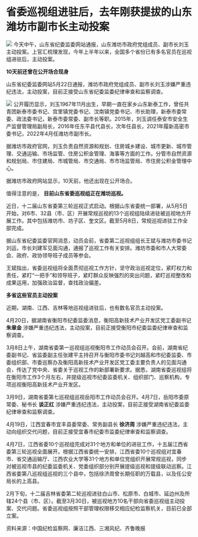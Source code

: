 # 省委巡视组进驻后，去年刚获提拔的山东潍坊市副市长主动投案

![](https://inews.gtimg.com/om_bt/OMmDby0GlX8BLGIOs5GOjBkR86eryX2kZIcVlL8wGvQqEAA/1000)
今天中午，山东省纪委监委网站通报，山东潍坊市政府党组成员、副市长刘玉主动投案。上官汇梳理发现，今年上半年以来，全国多个省份已有多名官员在巡视组进驻后，主动投案。

**10天前还曾在公开场合现身**

山东省纪委监委网站5月22日通报，潍坊市政府党组成员、副市长刘玉涉嫌严重违纪违法，主动投案，目前正接受山东省纪委监委纪律审查和监察调查。

![](https://inews.gtimg.com/om_bt/OtFqPmTX_NqU5li4Sltwq8EPl4Vdq6YPZLIM6NCUpkEYgAA/1000)
公开履历显示，刘玉1967年11月出生，早期一直在家乡山东新泰工作，曾任共青团新泰市委书记、宫里镇党委书记、汶南镇党委书记、市长助理，新泰市委常委、政法委书记，新泰市委常委、副市长等职。2015年，刘玉调任泰安市安全生产监督管理局副局长，2016年任东平县代县长，次年任县长，2021年履新高密市委书记，2022年4月任潍坊市副市长。

据潍坊市政府官网，刘玉负责自然资源和规划、住房城乡建设、城市更新、城市管理、交通运输、市场监管、住房公积金管理、海事等方面的工作。分管市自然资源和规划局、市住建局、市城管局、市交通局、市市场监管局、市住房公积金管理中心。

据潍坊市政府网站显示，10天前，他还出现在公开场合。

值得注意的是， **目前山东省委巡视组正在潍坊巡视。**

近日，十二届山东省委第三轮巡视正式启动。根据山东省委统一部署，从5月5日开始，对6市、32县（市、区）开展常规巡视的13个巡视组陆续进驻被巡视地方开展工作。其中包括潍坊市、坊子区、奎文区。截至5月8日，常规巡视进驻工作全部完成。

据山东省纪委监委官网消息，动员会前，省委第二巡视组组长王斌与潍坊市委书记刘运，市长刘建军见面沟通，通报了巡视工作有关安排。潍坊市委和市人大常委会、政府、政协领导班子成员等参会。

王斌指出，省委巡视组将全面贯彻巡视工作方针，坚守政治巡视定位，紧盯权力和责任，紧盯“一把手”和领导班子，紧盯群众反映强烈的突出问题，紧盯巡视整改和成果运用，加强政治监督，查找政治偏差。

**多省这些官员主动投案**

近期，湖南、江西、吉林等地巡视组进驻后，也有数名官员主动投案。

4月20日，据湖南省衡阳市纪委监委消息，衡阳高新技术产业开发区党工委副书记 **朱章金**
涉嫌严重违纪违法，主动投案，目前正接受衡阳市纪委监委纪律审查和监察调查。

3月8日上午，湖南省委第一巡视组巡视衡阳市工作动员会召开。会前，湖南省纪委副书记、省监委副主任张建平主持召开与衡阳市委书记刘越高和市纪委监委、市委组织部、市委巡察办及衡阳高新技术产业开发区党工委主要负责人的见面沟通会，传达了党中央、省委关于巡视工作的新部署新要求。据悉，湖南省委巡视组将在衡阳市工作3个月左右，并提级巡视市纪委监委机关、组织部门、巡察机构，专项巡视衡阳高新技术产业开发区。

3月9日，湖南省委第七巡视组巡视岳阳市工作动员会召开。4月7日，岳阳市委原常委、秘书长 **谈正红**
涉嫌严重违纪违法，主动投案，目前正接受湖南省纪委监委纪律审查和监察调查。

4月19日，江西宜春市宜丰县委常委、常务副县长 **徐济周** 涉嫌严重违纪违法，主动向组织交代问题，目前正接受宜春市纪委市监委纪律审查和监察调查。

4月7日，江西省委10个巡视组完成对31个地方和单位的进驻工作，十五届江西省委第三轮巡视全面展开。根据江西省委统一安排，江西省委10个巡视组对宜春市、省交通运输厅、江西农业大学等31个地方和单位党组织开展常规巡视，同步对被巡视市县的纪委监委机关、党委组织部分别开展提级巡视和提级联动巡察。江西省委第八巡视组巡视的三个县中，包括徐济周曾长期任职的万载县，以及任公安局长的上高县。

2月下旬，十二届吉林省委第二轮巡视进驻白山市、松原市、白城市、延边州及所辖24个县（市、区）。截至3月30日，被巡视地方10名干部向省委巡视组主动投案、交代问题。省委巡视组按照干部管理权限移交相应纪检监察机关，目前已全部立案。

资料来源：中国纪检监察网、廉洁江西、三湘风纪、齐鲁晚报


